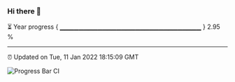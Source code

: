 ### Hi there 👋

⏳ Year progress { ▁▁▁▁▁▁▁▁▁▁▁▁▁▁▁▁▁▁▁▁▁▁▁▁▁▁▁▁▁▁ } 2.95 %

---

⏰ Updated on Tue, 11 Jan 2022 18:15:09 GMT

![Progress Bar CI](https://github.com/liununu/liununu/workflows/Progress%20Bar%20CI/badge.svg)
